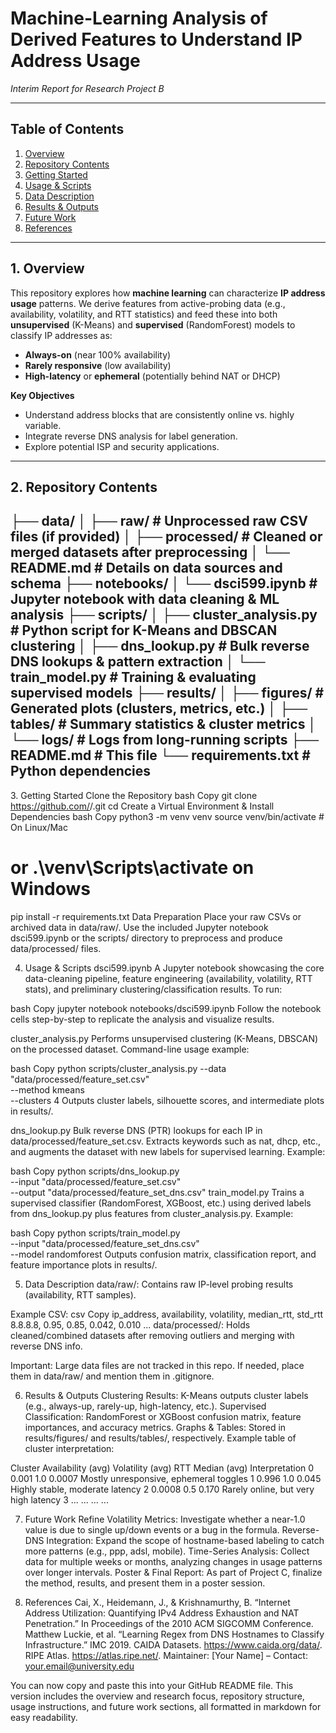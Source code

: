 # **Machine-Learning Analysis of Derived Features to Understand IP Address Usage**  
*Interim Report for Research Project B*

---

## **Table of Contents**
1. [Overview](#overview)  
2. [Repository Contents](#repository-contents)  
3. [Getting Started](#getting-started)  
4. [Usage & Scripts](#usage--scripts)  
5. [Data Description](#data-description)  
6. [Results & Outputs](#results--outputs)  
7. [Future Work](#future-work)  
8. [References](#references)

---

<a name="overview"></a>
## **1. Overview**
This repository explores how **machine learning** can characterize **IP address usage** patterns. We derive features from active-probing data (e.g., availability, volatility, and RTT statistics) and feed these into both **unsupervised** (K-Means) and **supervised** (RandomForest) models to classify IP addresses as:
- **Always-on** (near 100% availability)
- **Rarely responsive** (low availability)
- **High-latency** or **ephemeral** (potentially behind NAT or DHCP)

**Key Objectives**  
- Understand address blocks that are consistently online vs. highly variable.  
- Integrate reverse DNS analysis for label generation.  
- Explore potential ISP and security applications.

---

<a name="repository-contents"></a>
## **2. Repository Contents**


├── data/
│   ├── raw/               # Unprocessed raw CSV files (if provided)
│   ├── processed/         # Cleaned or merged datasets after preprocessing
│   └── README.md          # Details on data sources and schema
├── notebooks/
│   └── dsci599.ipynb      # Jupyter notebook with data cleaning & ML analysis
├── scripts/
│   ├── cluster_analysis.py # Python script for K-Means and DBSCAN clustering
│   ├── dns_lookup.py       # Bulk reverse DNS lookups & pattern extraction
│   └── train_model.py      # Training & evaluating supervised models
├── results/
│   ├── figures/           # Generated plots (clusters, metrics, etc.)
│   ├── tables/            # Summary statistics & cluster metrics
│   └── logs/              # Logs from long-running scripts
├── README.md              # This file
└── requirements.txt       # Python dependencies
---
<a name="getting-started"></a>
3. Getting Started
Clone the Repository
bash
Copy
git clone https://github.com/<username>/<repo-name>.git
cd <repo-name>
Create a Virtual Environment & Install Dependencies
bash
Copy
python3 -m venv venv
source venv/bin/activate  # On Linux/Mac
# or .\venv\Scripts\activate on Windows

pip install -r requirements.txt
Data Preparation
Place your raw CSVs or archived data in data/raw/. Use the included Jupyter notebook dsci599.ipynb or the scripts/ directory to preprocess and produce data/processed/ files.

<a name="usage--scripts"></a>

4. Usage & Scripts
dsci599.ipynb
A Jupyter notebook showcasing the core data-cleaning pipeline, feature engineering (availability, volatility, RTT stats), and preliminary clustering/classification results. To run:

bash
Copy
jupyter notebook notebooks/dsci599.ipynb
Follow the notebook cells step-by-step to replicate the analysis and visualize results.

cluster_analysis.py
Performs unsupervised clustering (K-Means, DBSCAN) on the processed dataset. Command-line usage example:

bash
Copy
python scripts/cluster_analysis.py --data "data/processed/feature_set.csv" \
  --method kmeans \
  --clusters 4
Outputs cluster labels, silhouette scores, and intermediate plots in results/.

dns_lookup.py
Bulk reverse DNS (PTR) lookups for each IP in data/processed/feature_set.csv. Extracts keywords such as nat, dhcp, etc., and augments the dataset with new labels for supervised learning. Example:

bash
Copy
python scripts/dns_lookup.py \
  --input "data/processed/feature_set.csv" \
  --output "data/processed/feature_set_dns.csv"
train_model.py
Trains a supervised classifier (RandomForest, XGBoost, etc.) using derived labels from dns_lookup.py plus features from cluster_analysis.py. Example:

bash
Copy
python scripts/train_model.py \
  --input "data/processed/feature_set_dns.csv" \
  --model randomforest
Outputs confusion matrix, classification report, and feature importance plots in results/.

<a name="data-description"></a>

5. Data Description
data/raw/: Contains raw IP-level probing results (availability, RTT samples).

Example CSV:
csv
Copy
ip_address, availability, volatility, median_rtt, std_rtt
8.8.8.8,   0.95,         0.85,       0.042,      0.010
...
data/processed/: Holds cleaned/combined datasets after removing outliers and merging with reverse DNS info.

Important: Large data files are not tracked in this repo. If needed, place them in data/raw/ and mention them in .gitignore.
<a name="results--outputs"></a>

6. Results & Outputs
Clustering Results: K-Means outputs cluster labels (e.g., always-up, rarely-up, high-latency, etc.).
Supervised Classification: RandomForest or XGBoost confusion matrix, feature importances, and accuracy metrics.
Graphs & Tables: Stored in results/figures/ and results/tables/, respectively.
Example table of cluster interpretation:

Cluster	Availability (avg)	Volatility (avg)	RTT Median (avg)	Interpretation
0	0.001	1.0	0.0007	Mostly unresponsive, ephemeral toggles
1	0.996	1.0	0.045	Highly stable, moderate latency
2	0.0008	0.5	0.170	Rarely online, but very high latency
3	...	...	...	...
<a name="future-work"></a>

7. Future Work
Refine Volatility Metrics: Investigate whether a near-1.0 value is due to single up/down events or a bug in the formula.
Reverse-DNS Integration: Expand the scope of hostname-based labeling to catch more patterns (e.g., ppp, adsl, mobile).
Time-Series Analysis: Collect data for multiple weeks or months, analyzing changes in usage patterns over longer intervals.
Poster & Final Report: As part of Project C, finalize the method, results, and present them in a poster session.
<a name="references"></a>

8. References
Cai, X., Heidemann, J., & Krishnamurthy, B. “Internet Address Utilization: Quantifying IPv4 Address Exhaustion and NAT Penetration.” In Proceedings of the 2010 ACM SIGCOMM Conference.
Matthew Luckie, et al. “Learning Regex from DNS Hostnames to Classify Infrastructure.” IMC 2019.
CAIDA Datasets. https://www.caida.org/data/.
RIPE Atlas. https://atlas.ripe.net/.
Maintainer: [Your Name] – Contact: your.email@university.edu

You can now copy and paste this into your GitHub README file. This version includes the overview and research focus, repository structure, usage instructions, and future work sections, all formatted in markdown for easy readability.



